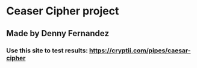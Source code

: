 # Ceaser Cipher project
## Made by Denny Fernandez

### Use this site to test results: https://cryptii.com/pipes/caesar-cipher
